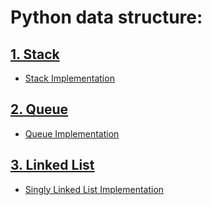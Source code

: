 # Python data structure:

## [1. Stack](Stack/)
- [Stack Implementation](Stack/Stack.ipynb)

## [2. Queue](Queue/)
- [Queue Implementation](Queue/Queue.ipynb)

## [3. Linked List](Linked_List/)
- [Singly Linked List Implementation](Linked_List/Singly_Linked_List.ipynb)
